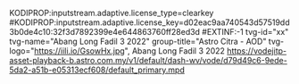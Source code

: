 KODIPROP:inputstream.adaptive.license_type=clearkey #KODIPROP:inputstream.adaptive.license_key=d02eac9aa740543d57519dd3b0de4c10:32f3d7892399e4e644863760ff28ed3d #EXTINF:-1 tvg-id="xx" tvg-name="Abang Long Fadil 3 2022" group-title="Astro Citra - AOD" tvg-logo="https://iili.io/GsowHx.jpg", Abang Long Fadil 3 2022 https://vodejitp-asset-playback-b.astro.com.my/v1/default/dash-wv/vode/d79d49c6-9ede-5da2-a51b-e05313ecf608/default_primary.mpd
